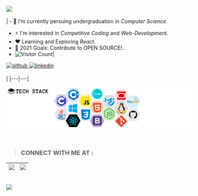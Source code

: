 ![](TITLE.gif)

| - 🔭 I’m currently persuing undergraduation in *Computer Science*.
- ⚡ I'm interested in _*Competitive Coding*_ and _*Web-Development*_.
- ❤️ Learning and Exploring _*React*_.
- 🥅 2021 Goals: Contribute to OPEN SOURCE!..
- ![Visitor Count](https://profile-counter.glitch.me/wadermanasi/count.svg)|<p align="center">
<a href="https://github.com/WaderManasi/" target="_blank">
<img src=https://img.shields.io/badge/github-%2324292e.svg?&style=for-the-badge&logo=github&logoColor=white alt=github style="margin-bottom: 5px;" />
</a>
<a href="https://www.linkedin.com/in/manasiwader/" target="_blank">
<img src=https://img.shields.io/badge/linkedin-%231E77B5.svg?&style=for-the-badge&logo=linkedin&logoColor=white alt=linkedin style="margin-bottom: 5px;" />
</a>
 </p>|
|---|---|


<br />

![Tch](TECHSTACK.png)

<br />


  > ### CONNECT WITH ME AT :  




|<img  src="https://github-readme-stats.vercel.app/api?username=wadermanasi&hide=commits&show_icons=true&title_color=ffcc00&text_color=b3ccff&icon_color=ff1ac6&bg_color=141439"/>|<img  src="https://github-readme-streak-stats.herokuapp.com/?user=WaderManasi&theme=highcontrast"/>|
|---|---|


<br/>

<img src="https://github-readme-stats.vercel.app/api/top-langs/?username=Wadermanasi&layout=compact&title_color=000&text_color=000&bg_color=e6e6e6&langs_count=8&hide_border=false&hide=Ruby,Batchfile" />

[website]: https://wadermanasi.github.io/portfolio/
[instagram]: https://www.instagram.com/wmanasi_art06/
[linkedin]: https://www.linkedin.com/in/manasi-wader-2455a0197/
[github]: https://github.com/WaderManasi/
[mail]: manasiwader@gmail.com
